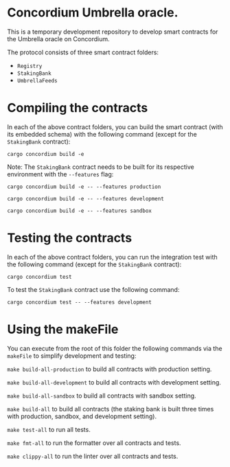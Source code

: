 # Concordium Umbrella oracle.

This is a temporary development repository to develop smart contracts for the Umbrella oracle on Concordium.

The protocol consists of three smart contract folders:

- `Registry`
- `StakingBank`
- `UmbrellaFeeds`

# Compiling the contracts

In each of the above contract folders, you can build the smart contract (with its embedded schema) with the following command (except for the `StakingBank` contract):

```cargo concordium build -e```

Note: The `StakingBank` contract needs to be built for its respective environment with the `--features` flag:

```cargo concordium build -e -- --features production```

```cargo concordium build -e -- --features development```

```cargo concordium build -e -- --features sandbox```

# Testing the contracts

In each of the above contract folders, you can run the integration test with the following command (except for the `StakingBank` contract):

```cargo concordium test```

To test the `StakingBank` contract use the following command:

```cargo concordium test -- --features development```

# Using the makeFile
 
You can execute from the root of this folder the following commands via the `makeFile` to simplify development and testing:

```make build-all-production``` to build all contracts with production setting.

```make build-all-development``` to build all contracts with development setting.

```make build-all-sandbox``` to build all contracts with sandbox setting.

```make build-all``` to build all contracts (the staking bank is built three times with production, sandbox, and development setting).

```make test-all``` to run all tests.

```make fmt-all``` to run the formatter over all contracts and tests.

```make clippy-all``` to run the linter over all contracts and tests.
